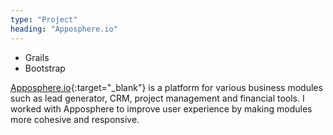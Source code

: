 ```yaml
---
type: "Project"
heading: "Apposphere.io"
---
```


<ul class="tags">
  <li class="tag">Grails</li>
  <li class="tag">Bootstrap</li>
</ul>

[Apposphere.io](https://www.apposphere.io/){:target="_blank"} is a platform for various business modules such as lead generator, CRM, project management and financial tools. I worked with Apposphere to improve user experience by making modules more cohesive and responsive.  
